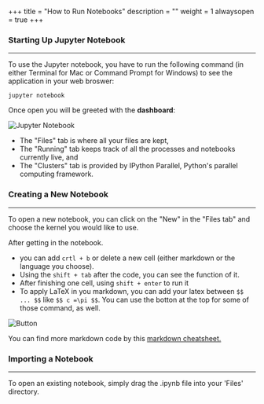 +++
title = "How to Run Notebooks"
description = ""
weight = 1
alwaysopen = true
+++

### Starting Up Jupyter Notebook
---

To use the Jupyter notebook, you have to run the following command (in either Terminal for Mac or Command Prompt for Windows) to see the application in your web broswer:

```
jupyter notebook
```

Once open you will be greeted with the **dashboard**:

<img src="/images/Jupyter.png" alt="Jupyter Notebook">

* The "Files" tab is where all your files are kept,
* The "Running" tab keeps track of all the processes and notebooks currently live, and
* The "Clusters" tab is provided by IPython Parallel, Python's parallel computing framework. 

### Creating a New Notebook
---

To open a new notebook, you can click on the "New" in the "Files tab" and choose the kernel you would like to use.

After getting in the notebook. 

* you can add `crtl + b` or delete a new cell (either markdown or the language you choose).
* Using the `shift + tab` after the code, you can see the function of it.
* After finishing one cell, using `shift + enter` to run it
* To apply LaTeX in you markdown, you can add your latex between `$$ ... $$` like `$$ c =\pi $$`. You can use the botton at the top for some of those command, as well.

<img src="/images/button.png" alt="Button">

You can find more markdown code by this [markdown cheatsheet.](https://guides.github.com/features/mastering-markdown)

### Importing a Notebook
---

To open an existing notebook, simply drag the .ipynb file into your 'Files' directory. 
